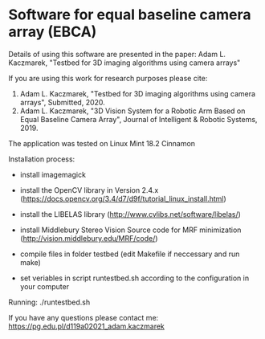 # Software for equal baseline camera array (EBCA)

Details of using this software are presented in the paper:
Adam L. Kaczmarek, "Testbed for 3D imaging algorithms using camera arrays"

If you are using this work for research purposes please cite:
1. Adam L. Kaczmarek, "Testbed for 3D imaging algorithms using camera arrays", Submitted, 2020.
2. Adam L. Kaczmarek, "3D Vision System for a Robotic Arm Based on Equal Baseline Camera Array", Journal of Intelligent & Robotic Systems, 2019.

The application was tested on Linux Mint 18.2 Cinnamon

Installation process:
- install imagemagick
- install the OpenCV library in Version 2.4.x (https://docs.opencv.org/3.4/d7/d9f/tutorial_linux_install.html)
- install the LIBELAS library (http://www.cvlibs.net/software/libelas/)
- install Middlebury Stereo Vision Source code for MRF minimization (http://vision.middlebury.edu/MRF/code/)

- compile files in folder testbed (edit Makefile if neccessary and run make)
- set veriables in script runtestbed.sh according to the configuration in your computer


Running:
./runtestbed.sh

If you have any questions please contact me: https://pg.edu.pl/d119a02021_adam.kaczmarek
